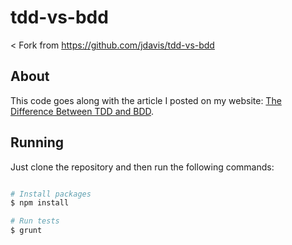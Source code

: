 tdd-vs-bdd
==========

< Fork from https://github.com/jdavis/tdd-vs-bdd

## About

This code goes along with the article I posted on my website: [The Difference
Between TDD and BDD][post].

[post]: http://joshldavis.com/2013/05/27/difference-between-tdd-and-bdd/

## Running

Just clone the repository and then run the following commands:

```bash

# Install packages
$ npm install

# Run tests
$ grunt

```
